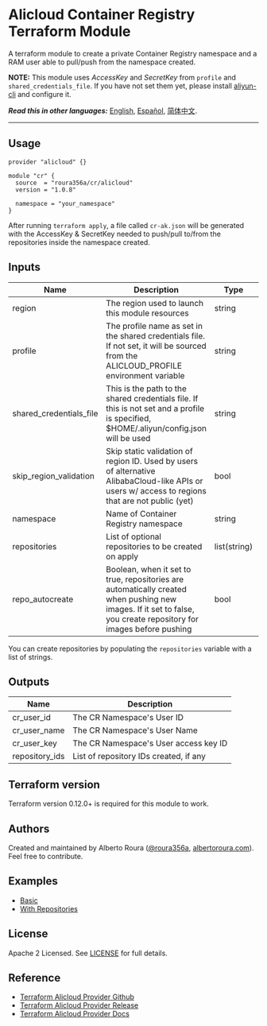 # Alicloud Container Registry Terraform Module
A terraform module to create a private Container Registry namespace and a RAM user able to pull/push from the namespace created.

**NOTE:** This module uses _AccessKey_ and _SecretKey_ from `profile` and `shared_credentials_file`. If you have not set them yet, please install [aliyun-cli](https://github.com/aliyun/aliyun-cli#installation) and configure it.

***Read this in other languages:*** [English](https://github.com/roura356a/terraform-alicloud-cr/blob/master/README.md), [Español](https://github.com/roura356a/terraform-alicloud-cr/blob/master/README.es-ES.md), [简体中文](https://github.com/roura356a/terraform-alicloud-cr/blob/master/README.zh-CN.md).

----------------------

## Usage
```hcl
provider "alicloud" {}

module "cr" {
  source  = "roura356a/cr/alicloud"
  version = "1.0.8"
  
  namespace = "your_namespace"
}
```

After running `terraform apply`, a file called `cr-ak.json` will be generated with the AccessKey & SecretKey needed to
push/pull to/from the repositories inside the namespace created.

## Inputs
| Name | Description | Type | Default | Required |
|------|-------------|------|---------|----------|
| region | The region used to launch this module resources | string | - | no |
| profile | The profile name as set in the shared credentials file. If not set, it will be sourced from the ALICLOUD_PROFILE environment variable | string | - | no |
| shared_credentials_file | This is the path to the shared credentials file. If this is not set and a profile is specified, $HOME/.aliyun/config.json will be used | string | - | no |
| skip_region_validation | Skip static validation of region ID. Used by users of alternative AlibabaCloud-like APIs or users w/ access to regions that are not public (yet) | bool | - | no |
| namespace | Name of Container Registry namespace | string | - | yes |
| repositories | List of optional repositories to be created on apply | list(string) | - | no |
| repo_autocreate | Boolean, when it set to true, repositories are automatically created when pushing new images. If it set to false, you create repository for images before pushing | bool | - | no |

You can create repositories by populating the `repositories` variable with a list of strings.

## Outputs
| Name | Description |
|------|-------------|
| cr_user_id | The CR Namespace's User ID |
| cr_user_name | The CR Namespace's User Name |
| cr_user_key | The CR Namespace's User access key ID |
| repository_ids | List of repository IDs created, if any |


## Terraform version
Terraform version 0.12.0+ is required for this module to work.


## Authors
Created and maintained by Alberto Roura ([@roura356a](https://github.com/roura356a), [albertoroura.com](https://albertoroura.com/)). Feel free to contribute.

## Examples
- [Basic](https://github.com/roura356a/terraform-alicloud-cr/tree/master/examples/basic)
- [With Repositories](https://github.com/roura356a/terraform-alicloud-cr/tree/master/examples/with-repositories)

## License
Apache 2 Licensed. See [LICENSE](LICENSE) for full details.


## Reference
* [Terraform Alicloud Provider Github](https://github.com/terraform-providers/terraform-provider-alicloud)
* [Terraform Alicloud Provider Release](https://releases.hashicorp.com/terraform-provider-alicloud/)
* [Terraform Alicloud Provider Docs](https://www.terraform.io/docs/providers/alicloud/)
